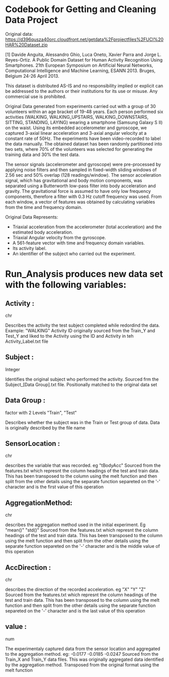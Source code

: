 # Codebook for Getting and Cleaning Data Project

Original data: https://d396qusza40orc.cloudfront.net/getdata%2Fprojectfiles%2FUCI%20HAR%20Dataset.zip

[1] Davide Anguita, Alessandro Ghio, Luca Oneto, Xavier Parra and Jorge L. Reyes-Ortiz. A Public Domain Dataset for Human Activity Recognition Using Smartphones. 21th European Symposium on Artificial Neural Networks, Computational Intelligence and Machine Learning, ESANN 2013. Bruges, Belgium 24-26 April 2013. 

This dataset is distributed AS-IS and no responsibility implied or explicit can be addressed to the authors or their institutions for its use or misuse. Any commercial use is prohibited.

Original Data generated from experiments carried out with a group of 30 volunteers within an age bracket of 19-48 years. Each person performed six activities (WALKING, WALKING_UPSTAIRS, WALKING_DOWNSTAIRS, SITTING, STANDING, LAYING) wearing a smartphone (Samsung Galaxy S II) on the waist. Using its embedded accelerometer and gyroscope, we captured 3-axial linear acceleration and 3-axial angular velocity at a constant rate of 50Hz. The experiments have been video-recorded to label the data manually. The obtained dataset has been randomly partitioned into two sets, where 70% of the volunteers was selected for generating the training data and 30% the test data. 

The sensor signals (accelerometer and gyroscope) were pre-processed by applying noise filters and then sampled in fixed-width sliding windows of 2.56 sec and 50% overlap (128 readings/window). The sensor acceleration signal, which has gravitational and body motion components, was separated using a Butterworth low-pass filter into body acceleration and gravity. The gravitational force is assumed to have only low frequency components, therefore a filter with 0.3 Hz cutoff frequency was used. From each window, a vector of features was obtained by calculating variables from the time and frequency domain. 

Original Data Represents:

- Triaxial acceleration from the accelerometer (total acceleration) and the estimated body acceleration.
- Triaxial Angular velocity from the gyroscope. 
- A 561-feature vector with time and frequency domain variables. 
- Its activity label. 
- An identifier of the subject who carried out the experiment.

# Run_Analysis produces new data set with the following variables:

## Activity         : 

chr  

Describes the activity the test subject completed while redordind the data. Example: "WALKING"
Activity ID originally sourced from the Train_Y and Test_Y and liked to the Activity using the ID and Activity in teh Activity_Label.txt file

## Subject          :

Integer

Identifies the original subject who performed the activity. Sourced frm the Subject_[Data Group].txt file. Positionally matched to the original data set


## Data Group       :

factor with 2 Levels "Train", "Test"

Describes whether the subject was in the Train or Test group of data. Data is originally described by the file name

## SensorLocation   : 

chr  

describes the variable that was recorded. eg "tBodyAcc" 
Sourced from the features.txt which represnt the column headings of the test and train data. This has been transposed to the column using the melt function and then split from the other details using the separate function separeted on the '-' character and is the first value of this operation 

## AggregationMethod: 

chr  

describes the aggregation method used in the initial experiment. Eg "mean()" "std()"
Sourced from the features.txt which represnt the column headings of the test and train data. This has been transposed to the column using the melt function and then split from the other details using the separate function separeted on the '-' character and is the middle value of this operation 

## AccDirection     : 

chr  

describes the direction of the recorded acceleration. eg "X" "Y" "Z"
Sourced from the features.txt which represnt the column headings of the test and train data. This has been transposed to the column using the melt function and then split from the other details using the separate function separeted on the '-' character and is the last value of this operation 

## value            : 

num  

The experimentaly captured data from the sensor location and aggregated to the aggregation method. eg: -0.0177 -0.0185 -0.0247 
Sourced from the Train_X and Train_Y data files. This was originally aggregated data identified by the aggregation method. Transposed from the original format using the melt function
